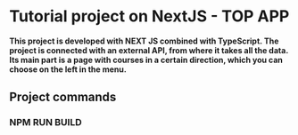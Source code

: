 # Tutorial project on NextJS - TOP APP

__This project is developed with NEXT JS combined with TypeScript. The project is connected with an external API, from where it takes all the data. Its main part is a page with courses in a certain direction, which you can choose on the left in the menu.__



## Project commands

### NPM RUN BUILD

